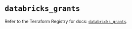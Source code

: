 # `databricks_grants`

Refer to the Terraform Registry for docs: [`databricks_grants`](https://registry.terraform.io/providers/databricks/databricks/1.81.0/docs/resources/grants).
